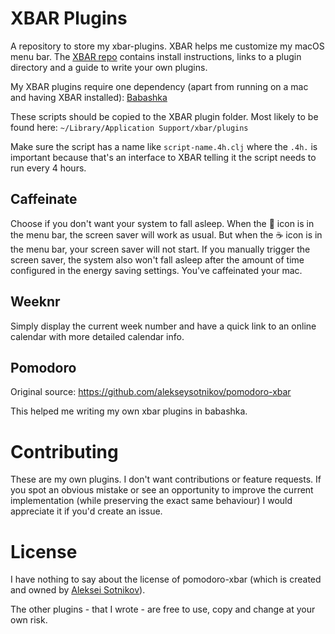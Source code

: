 # XBAR Plugins

A repository to store my xbar-plugins. XBAR helps me customize my macOS menu
bar. The [XBAR repo](https://github.com/matryer/xbar) contains install
instructions, links to a plugin directory and a guide to write your own plugins.

My XBAR plugins require one dependency (apart from running on a mac and having
XBAR installed): [Babashka](https://github.com/babashka/babashka#installation)

These scripts should be copied to the XBAR plugin folder. Most likely to be
found here: `~/Library/Application Support/xbar/plugins`

Make sure the script has a name like `script-name.4h.clj` where the `.4h.` is
important because that's an interface to XBAR telling it the script needs to run
every 4 hours.

## Caffeinate

Choose if you don't want your system to fall asleep. When the 🥱 icon is in the
menu bar, the screen saver will work as usual. But when the ☕️ icon is in the
menu bar, your screen saver will not start. If you manually trigger the screen
saver, the system also won't fall asleep after the amount of time configured in
the energy saving settings. You've caffeinated your mac.

## Weeknr

Simply display the current week number and have a quick link to an online
calendar with more detailed calendar info.

## Pomodoro

Original source: https://github.com/alekseysotnikov/pomodoro-xbar

This helped me writing my own xbar plugins in babashka.

# Contributing

These are my own plugins. I don't want contributions or feature requests. If you
spot an obvious mistake or see an opportunity to improve the current
implementation (while preserving the exact same behaviour) I would appreciate it
if you'd create an issue.

# License

I have nothing to say about the license of pomodoro-xbar (which is created and
owned by [Aleksei Sotnikov](https://github.com/alekseysotnikov)).

The other plugins - that I wrote - are free to use, copy and change at your own
risk.
